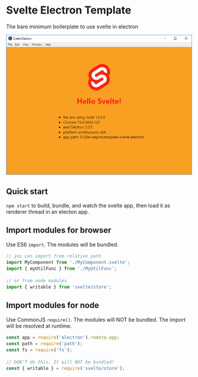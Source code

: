 # Svelte Electron Template

The bare minimum boilerplate to use svelte in electron

![screenshot](screenshot.png)

## Quick start

`npm start` to build, bundle, and watch the svelte app, then load it as renderer thread in an electon app.

## Import modules for **browser**

Use ES6 `import`. The modules will be bundled.

```javascript
// you can import from relative path
import MyComponent from './MyComponent.svelte';
import { myUtilFunc } from './MyUtilFunc';

// or from node modules
import { writable } from 'svelte/store';
```

## Import modules for **node**

Use CommonJS `require()`. The modules will NOT be bundled. The import will be resolved at runtime.

```javascript
const app = require('electron').remote.app;
const path = require('path');
const fs = require('fs');

// DON'T do this. It will NOT be bundled!
const { writable } = require('svelte/store');
```
